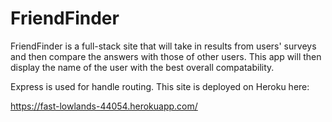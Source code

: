 # FriendFinder

FriendFinder is a full-stack site that will take in results from users' surveys and then compare the answers with those of other users.  This app will then display the name of the user with the best overall compatability.

Express is used for handle routing. This site is deployed on Heroku here:

https://fast-lowlands-44054.herokuapp.com/